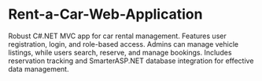 # Rent-a-Car-Web-Application
Robust C#.NET MVC app for car rental management. Features user registration, login, and role-based access. Admins can manage vehicle listings, while users search, reserve, and manage bookings. Includes reservation tracking and SmarterASP.NET database integration for effective data management.
